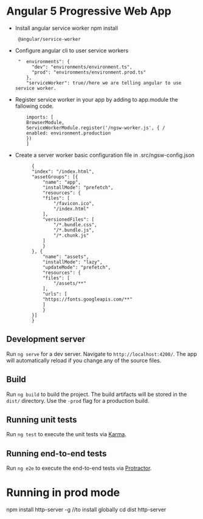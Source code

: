 # Angular 5 Progressive Web App
*  Install angular service worker npm install 
   ```
    @angular/service-worker
   ```
* Configure angular cli to user service workers
  ```
   "  environments": {
        "dev": "environments/environment.ts",
        "prod": "environments/environment.prod.ts"
      },
      "serviceWorker": true//here we are telling angular to use service worker. 
   ```
* Register service worker in your app by adding to app.module the fallowing code.
    ```
        imports: [
        BrowserModule,
        ServiceWorkerModule.register('/ngsw-worker.js', { / 
        enabled: environment.production
        })
        ]
    ```
* Create a server worker basic configuration file in .src/ngsw-config.json
  ```
        {
        "index": "/index.html",
        "assetGroups": [{
            "name": "app",
            "installMode": "prefetch",
            "resources": {
            "files": [
                "/favicon.ico",
                "/index.html"
            ],
            "versionedFiles": [
                "/*.bundle.css",
                "/*.bundle.js",
                "/*.chunk.js"
            ]
            }
        }, {
            "name": "assets",
            "installMode": "lazy",
            "updateMode": "prefetch",
            "resources": {
            "files": [
                "/assets/**"
            ], 
            "urls": [
            "https://fonts.googleapis.com/**"
            ]
            }
        }]
        }
   ```

## Development server

Run `ng serve` for a dev server. Navigate to `http://localhost:4200/`. The app will automatically reload if you change any of the source files. 

## Build

Run `ng build` to build the project. The build artifacts will be stored in the `dist/` directory. Use the `-prod` flag for a production build.

## Running unit tests

Run `ng test` to execute the unit tests via [Karma](https://karma-runner.github.io).

## Running end-to-end tests

Run `ng e2e` to execute the end-to-end tests via [Protractor](http://www.protractortest.org/).


# Running in prod mode 
npm install http-server -g //to install globally
cd dist 
http-server

 
